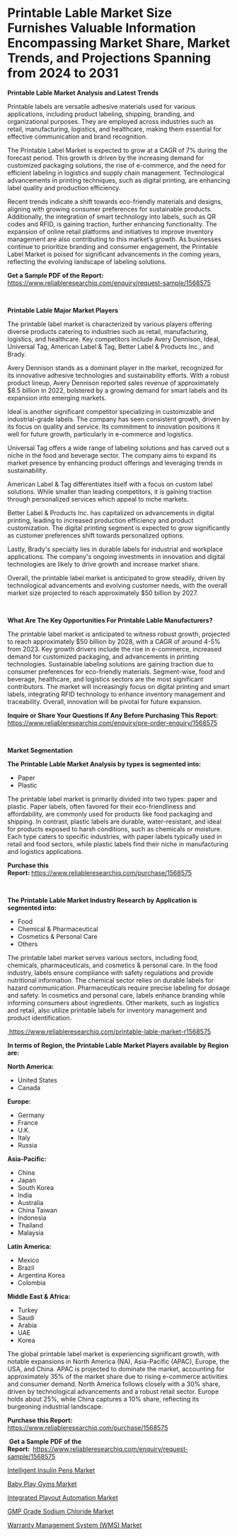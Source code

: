 <p><h1>Printable Lable Market Size Furnishes Valuable Information Encompassing Market Share, Market Trends, and Projections Spanning from 2024 to 2031</h1></p><p><strong>Printable Lable Market Analysis and Latest Trends</strong></p>
<p><p>Printable labels are versatile adhesive materials used for various applications, including product labeling, shipping, branding, and organizational purposes. They are employed across industries such as retail, manufacturing, logistics, and healthcare, making them essential for effective communication and brand recognition. </p><p>The Printable Label Market is expected to grow at a CAGR of 7% during the forecast period. This growth is driven by the increasing demand for customized packaging solutions, the rise of e-commerce, and the need for efficient labeling in logistics and supply chain management. Technological advancements in printing techniques, such as digital printing, are enhancing label quality and production efficiency. </p><p>Recent trends indicate a shift towards eco-friendly materials and designs, aligning with growing consumer preferences for sustainable products. Additionally, the integration of smart technology into labels, such as QR codes and RFID, is gaining traction, further enhancing functionality. The expansion of online retail platforms and initiatives to improve inventory management are also contributing to this market’s growth. As businesses continue to prioritize branding and consumer engagement, the Printable Label Market is poised for significant advancements in the coming years, reflecting the evolving landscape of labeling solutions.</p></p>
<p><strong>Get a Sample PDF of the Report:&nbsp;</strong> <a href="https://www.reliableresearchiq.com/enquiry/request-sample/1568575?utm_campaign=1136&utm_medium=2&utm_source=Github&utm_content=ia&utm_term=14102024&utm_id=printable-lable">https://www.reliableresearchiq.com/enquiry/request-sample/1568575</a></p>
<p>&nbsp;</p>
<p><strong>Printable Lable Major Market Players</strong></p>
<p><p>The printable label market is characterized by various players offering diverse products catering to industries such as retail, manufacturing, logistics, and healthcare. Key competitors include Avery Dennison, Ideal, Universal Tag, American Label & Tag, Better Label & Products Inc., and Brady.</p><p>Avery Dennison stands as a dominant player in the market, recognized for its innovative adhesive technologies and sustainability efforts. With a robust product lineup, Avery Dennison reported sales revenue of approximately $8.5 billion in 2022, bolstered by a growing demand for smart labels and its expansion into emerging markets.</p><p>Ideal is another significant competitor specializing in customizable and industrial-grade labels. The company has seen consistent growth, driven by its focus on quality and service. Its commitment to innovation positions it well for future growth, particularly in e-commerce and logistics.</p><p>Universal Tag offers a wide range of labeling solutions and has carved out a niche in the food and beverage sector. The company aims to expand its market presence by enhancing product offerings and leveraging trends in sustainability.</p><p>American Label & Tag differentiates itself with a focus on custom label solutions. While smaller than leading competitors, it is gaining traction through personalized services which appeal to niche markets.</p><p>Better Label & Products Inc. has capitalized on advancements in digital printing, leading to increased production efficiency and product customization. The digital printing segment is expected to grow significantly as customer preferences shift towards personalized options.</p><p>Lastly, Brady's specialty lies in durable labels for industrial and workplace applications. The company's ongoing investments in innovation and digital technologies are likely to drive growth and increase market share.</p><p>Overall, the printable label market is anticipated to grow steadily, driven by technological advancements and evolving customer needs, with the overall market size projected to reach approximately $50 billion by 2027.</p></p>
<p>&nbsp;</p>
<p><strong>What Are The Key Opportunities For Printable Lable Manufacturers?</strong></p>
<p><p>The printable label market is anticipated to witness robust growth, projected to reach approximately $50 billion by 2028, with a CAGR of around 4-5% from 2023. Key growth drivers include the rise in e-commerce, increased demand for customized packaging, and advancements in printing technologies. Sustainable labeling solutions are gaining traction due to consumer preferences for eco-friendly materials. Segment-wise, food and beverage, healthcare, and logistics sectors are the most significant contributors. The market will increasingly focus on digital printing and smart labels, integrating RFID technology to enhance inventory management and traceability. Overall, innovation will be pivotal for future expansion.</p></p>
<p><strong>Inquire or Share Your Questions If Any Before Purchasing This Report:</strong> <a href="https://www.reliableresearchiq.com/enquiry/pre-order-enquiry/1568575?utm_campaign=1136&utm_medium=2&utm_source=Github&utm_content=ia&utm_term=14102024&utm_id=printable-lable">https://www.reliableresearchiq.com/enquiry/pre-order-enquiry/1568575</a></p>
<p>&nbsp;</p>
<p><strong>Market Segmentation</strong></p>
<p><strong>The Printable Lable Market Analysis by types is segmented into:</strong></p>
<p><ul><li>Paper</li><li>Plastic</li></ul></p>
<p><p>The printable label market is primarily divided into two types: paper and plastic. Paper labels, often favored for their eco-friendliness and affordability, are commonly used for products like food packaging and shipping. In contrast, plastic labels are durable, water-resistant, and ideal for products exposed to harsh conditions, such as chemicals or moisture. Each type caters to specific industries, with paper labels typically used in retail and food sectors, while plastic labels find their niche in manufacturing and logistics applications.</p></p>
<p><strong>Purchase this Report:&nbsp;</strong><a href="https://www.reliableresearchiq.com/purchase/1568575?utm_campaign=1136&utm_medium=2&utm_source=Github&utm_content=ia&utm_term=14102024&utm_id=printable-lable">https://www.reliableresearchiq.com/purchase/1568575</a></p>
<p>&nbsp;</p>
<p><strong>The Printable Lable Market Industry Research by Application is segmented into:</strong></p>
<p><ul><li>Food</li><li>Chemical & Pharmaceutical</li><li>Cosmetics & Personal Care</li><li>Others</li></ul></p>
<p><p>The printable label market serves various sectors, including food, chemicals, pharmaceuticals, and cosmetics & personal care. In the food industry, labels ensure compliance with safety regulations and provide nutritional information. The chemical sector relies on durable labels for hazard communication. Pharmaceuticals require precise labeling for dosage and safety. In cosmetics and personal care, labels enhance branding while informing consumers about ingredients. Other markets, such as logistics and retail, also utilize printable labels for inventory management and product identification.</p></p>
<p><a href="https://www.reliableresearchiq.com/printable-lable-market-r1568575?utm_campaign=1136&utm_medium=2&utm_source=Github&utm_content=ia&utm_term=14102024&utm_id=printable-lable">&nbsp;https://www.reliableresearchiq.com/printable-lable-market-r1568575</a></p>
<p><strong>In terms of Region, the Printable Lable Market Players available by Region are:</strong></p>
<p>
    <p> <strong> North America: </strong>
        <ul>
            <li>United States</li>
            <li>Canada</li>
        </ul>
        </p> 
    <p> <strong> Europe: </strong>
        <ul>
            <li>Germany</li>
            <li>France</li>
            <li>U.K.</li>
            <li>Italy</li>
            <li>Russia</li>
        </ul>
        </p> 
    <p> <strong> Asia-Pacific: </strong>
        <ul>
            <li>China</li>
            <li>Japan</li>
            <li>South Korea</li>
            <li>India</li>
            <li>Australia</li>
            <li>China Taiwan</li>
            <li>Indonesia</li>
            <li>Thailand</li>
            <li>Malaysia</li>
        </ul>
        </p> 
    <p> <strong> Latin America: </strong>
        <ul>
            <li>Mexico</li>
            <li>Brazil</li>
            <li>Argentina Korea</li>
            <li>Colombia</li>
        </ul>
        </p> 
    <p> <strong> Middle East & Africa: </strong>
        <ul>
            <li>Turkey</li>
            <li>Saudi</li>
            <li>Arabia</li>
            <li>UAE</li>
            <li>Korea</li>
        </ul>
    </p>
    </p>
<p><p>The global printable label market is experiencing significant growth, with notable expansions in North America (NA), Asia-Pacific (APAC), Europe, the USA, and China. APAC is projected to dominate the market, accounting for approximately 35% of the market share due to rising e-commerce activities and consumer demand. North America follows closely with a 30% share, driven by technological advancements and a robust retail sector. Europe holds about 25%, while China captures a 10% share, reflecting its burgeoning industrial landscape.</p></p>
<p><strong>Purchase this Report: </strong><a href="https://www.reliableresearchiq.com/purchase/1568575?utm_campaign=1136&utm_medium=2&utm_source=Github&utm_content=ia&utm_term=14102024&utm_id=printable-lable">https://www.reliableresearchiq.com/purchase/1568575</a></p>
<p>&nbsp;<strong>Get a Sample PDF of the Report:&nbsp;&nbsp;</strong><a href="https://www.reliableresearchiq.com/enquiry/request-sample/1568575?utm_campaign=1136&utm_medium=2&utm_source=Github&utm_content=ia&utm_term=14102024&utm_id=printable-lable">https://www.reliableresearchiq.com/enquiry/request-sample/1568575</a></p>
<p><strong></strong></p>
<p><p><a href="https://github.com/tewellnudorennk/Market-Research-Report-List-1/blob/main/intelligent-insulin-pens-market.md?utm_campaign=1136&utm_medium=2&utm_source=Github&utm_content=ia&utm_term=14102024&utm_id=printable-lable">Intelligent Insulin Pens Market</a></p><p><a href="https://www.linkedin.com/pulse/pulse-baby-play-gyms-rhythms-change-market-resonance-2024-2031-iv2ee?trk=public_post_embed_feed-article-content&utm_campaign=1136&utm_medium=2&utm_source=Github&utm_content=ia&utm_term=14102024&utm_id=printable-lable">Baby Play Gyms Market</a></p><p><a href="https://www.linkedin.com/pulse/global-integrated-playout-automation-industry-analysis-yq39c?trk=public_post_embed_feed-article-content&utm_campaign=1136&utm_medium=2&utm_source=Github&utm_content=ia&utm_term=14102024&utm_id=printable-lable">Integrated Playout Automation Market</a></p><p><a href="https://github.com/lavenaz9fufin/Market-Research-Report-List-1/blob/main/gmp-grade-sodium-chloride-market.md?utm_campaign=1136&utm_medium=2&utm_source=Github&utm_content=ia&utm_term=14102024&utm_id=printable-lable">GMP Grade Sodium Chloride Market</a></p><p><a href="https://www.linkedin.com/pulse/warranty-management-system-wms-market-global-regional-analysis-3hbxe?trk=public_post_embed_feed-article-content&utm_campaign=1136&utm_medium=2&utm_source=Github&utm_content=ia&utm_term=14102024&utm_id=printable-lable">Warranty Management System (WMS) Market</a></p></p>